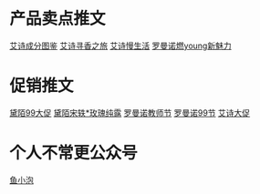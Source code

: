 # 产品卖点推文
[艾诗成分图鉴](https://mp.weixin.qq.com/s?__biz=MzA3Mzk1Mjk5NQ==&mid=2651277310&idx=1&sn=8ecfd70cd7d39adc9563dc4c1e1a5fba&chksm=84f4dc72b38355647160485afddbf1aa1eaa7197127c6f5fc0f4ac0ed0d38dc8d0218263a7de&mpshare=1&scene=1&srcid=12279CxN01njQghTfFZ4wHwm&sharer_sharetime=1609050433016&sharer_shareid=57420bf1b2a8e77744291dca63019ec0&key=edbc4005805c8af7fc27944ab9c40df28704904f07c6d8146e58d1b8ee7301715477dfa66b8b8ad1c6612f5f611326031bd6b5d42e6bb8ac29a7f125b47a8aea22641e5ae747fa5f201937afb7b1aa19e3911c384824d6dfa372fab09ff61b6f5dba63f7764dee94f3c609e846d08ba1632d945bd896118e4201dbb01bfdce62&ascene=1&uin=MjA4MzIzNDg2Mw%3D%3D&devicetype=Windows+10+x64&version=62090529&lang=zh_CN&exportkey=A%2By9Q3vvn23iV8mJ2JeaAbk%3D&pass_ticket=MxagzZCqk5GQdZsB%2BAx4h3gRyblsP1Kb7%2BFmOSEfNQpV0RsI9WiiiXsXgCDTgZCw&wx_header=0)
[艾诗寻香之旅](https://mp.weixin.qq.com/s?__biz=MzA3Mzk1Mjk5NQ==&mid=2651277402&idx=1&sn=dda4e5759bd4e8421280b7e7ef4b3974&chksm=84f4d3d6b3835ac0a48f1de74402599d5b2de450baa0cc25733b8ea49ffd5333555e09c58080&mpshare=1&scene=1&srcid=1227YrlXkOC7bizfihxoHsx0&sharer_sharetime=1609050414897&sharer_shareid=57420bf1b2a8e77744291dca63019ec0&key=77056d225dedf8315313422487a7aedb749b469cd76e1609b27e2ed47ce27eecbf81b9e9718dcc7b3e6df8242068a0556723f74a415f253d0ae48f6a6c04797ecfd8503367573da5adfa57e4da5b68fd00b5e33ab57fa20691dfe0e37310699e576030e8b200b3f6ca44f024b0a93d37966e6010bf0a9aef9b2b58532f566856&ascene=1&uin=MjA4MzIzNDg2Mw%3D%3D&devicetype=Windows+10+x64&version=62090529&lang=zh_CN&exportkey=A%2Faej%2FMY7lE9xKqGFl%2F3O1c%3D&pass_ticket=MxagzZCqk5GQdZsB%2BAx4h3gRyblsP1Kb7%2BFmOSEfNQpV0RsI9WiiiXsXgCDTgZCw&wx_header=0)
[艾诗慢生活](https://mp.weixin.qq.com/s?__biz=MzA3Mzk1Mjk5NQ==&mid=2651277512&idx=1&sn=b37124b52afd1d01e9200e27abd60f68&chksm=84f4d344b3835a5216c4fc5658c17c7e8f7bbae05b488e13ec53cfb4f63e66bce388b12d11a2&mpshare=1&scene=1&srcid=1227NZ59mJCc1i6PTXiSlJLl&sharer_sharetime=1609050460190&sharer_shareid=57420bf1b2a8e77744291dca63019ec0&key=4dac7f99a1c78a0fff8f036352b26eaeba27171d491a5758d27d80d8bc146f611b63398b043be1d6c675cc8b057c7788469f1bf84778c60f494aaea0fb0da6fbb15f8be53571c563694e849c4ff7a9285449b7edd992b3c521ab1b40befd9c76ab19d83f3842976e110fd8f36442b47e4f98f524d28044f32e72503994094351&ascene=1&uin=MjA4MzIzNDg2Mw%3D%3D&devicetype=Windows+10+x64&version=62090529&lang=zh_CN&exportkey=A9KqEeurfuZe6FIDMKWvxlQ%3D&pass_ticket=MxagzZCqk5GQdZsB%2BAx4h3gRyblsP1Kb7%2BFmOSEfNQpV0RsI9WiiiXsXgCDTgZCw&wx_header=0)
[罗曼诺燃young新魅力](https://mp.weixin.qq.com/s?__biz=MzA4Mzk3NDA5NA==&mid=2652932840&idx=1&sn=19c60a54cbdab28e542c5e3d444f930f&chksm=843a6849b34de15f9ac9aff40466aba87ffffa526bad0ae3d2dd300bbfb70ced3076250fcbf7&mpshare=1&scene=1&srcid=1227K37RKPQKuQrwBd0MUD9u&sharer_sharetime=1609050556275&sharer_shareid=57420bf1b2a8e77744291dca63019ec0&key=77056d225dedf831e83b024e88c22c471cc065a995e827774bc0965c275a690284d96a30fcc8945d3729ef6871da7755cec8777d740be46fe25317cfb296e22ce89f9c5fd5040b57a000779569c638abee9bcd74223b9ed04d0f79ca94e283360626bbbce323206cb106ece7e6128718dca14b737f4069b65db48348e42e7974&ascene=1&uin=MjA4MzIzNDg2Mw%3D%3D&devicetype=Windows+10+x64&version=62090529&lang=zh_CN&exportkey=A00%2F2ibY%2BzQhstMNd%2FZs%2BkQ%3D&pass_ticket=MxagzZCqk5GQdZsB%2BAx4h3gRyblsP1Kb7%2BFmOSEfNQpV0RsI9WiiiXsXgCDTgZCw&wx_header=0)
# 促销推文
[黛陌99大促](https://mp.weixin.qq.com/s?__biz=MzA5MDk1MTk2OQ==&mid=2650340284&idx=1&sn=f4c3c947fffebff87973052187dc1ff9&chksm=880f83f2bf780ae4f1fc72eb7bc4913851fd092c924a45b1669cb564f831dd1034d61549db3c&mpshare=1&scene=1&srcid=1227HY3THdLWhACxT2twIgxD&sharer_sharetime=1609050642137&sharer_shareid=57420bf1b2a8e77744291dca63019ec0&key=edbc4005805c8af7955bf50624d8950ea70a945fa5d0db99f51121c778fdc0b507a4307e349808bb491d200e797f9fbcb635b6d73555e5f2531bd73efeabae6aaf2f33d588f9d8a42de1944dc7eeb9e76eac6753c5c54a7e0fa6cdfd274950d941219a30bdfd3743e1096349b98ec00660b4ed7f26033d79769b756267ab8fcb&ascene=1&uin=MjA4MzIzNDg2Mw%3D%3D&devicetype=Windows+10+x64&version=62090529&lang=zh_CN&exportkey=A2v6WZ9X60SwqI%2FqhJMs8ak%3D&pass_ticket=MxagzZCqk5GQdZsB%2BAx4h3gRyblsP1Kb7%2BFmOSEfNQpV0RsI9WiiiXsXgCDTgZCw&wx_header=0)
[黛陌宋轶*玫瑰纯露](https://mp.weixin.qq.com/s?__biz=MzA5MDk1MTk2OQ==&mid=2650340430&idx=1&sn=4ad1018a0749c9f37547536bae70f039&chksm=880f8400bf780d16e98139730753eb3efb6d8dea7ecf851b18de04fb2bc3549a1d91107bc87f&mpshare=1&scene=1&srcid=1227zB8DqlqBqDouOoSjwF0c&sharer_sharetime=1609050629074&sharer_shareid=57420bf1b2a8e77744291dca63019ec0&key=4dac7f99a1c78a0fdc447fc0977f822f5644307168121d3315f90499acf2cb62aebaa8705baa13c22835c50b0cf10078de8681b96ee179b8ec8d3caf8c1716b3a8b9180f4dc1ca4d6c50d928fa953a5dfa37f74fc8d0b38904cded57e93b31ad6c215edb7f85d216f948754461e38f8cdff4072ef745cd6b20ba78fb212c128b&ascene=1&uin=MjA4MzIzNDg2Mw%3D%3D&devicetype=Windows+10+x64&version=62090529&lang=zh_CN&exportkey=A%2FTp956q7UXICh%2FzbD5tC%2FE%3D&pass_ticket=MxagzZCqk5GQdZsB%2BAx4h3gRyblsP1Kb7%2BFmOSEfNQpV0RsI9WiiiXsXgCDTgZCw&wx_header=0)
[罗曼诺教师节](https://mp.weixin.qq.com/s?__biz=MzA4Mzk3NDA5NA==&mid=2652932658&idx=1&sn=f7531b059886c983a1d401c6e402dca0&chksm=843a6893b34de18548875d2d460c815e63b5941338ef02ee2dffbfbf45917b2d020a77b1740b&mpshare=1&scene=1&srcid=1227w7gDseP6LZjKUkjXJB0E&sharer_sharetime=1609050577026&sharer_shareid=57420bf1b2a8e77744291dca63019ec0&key=77056d225dedf83100e3ec0bae87150097da39e7aa1f345111cd2220acfae136cae75b0a28d2d5121513eaa9a30cb5dbc414309e20774eb40ed7bff28f4c655da82ee704120268676f7a09105e74fbe998bdc403a86077af234f3c0ae970c847865796db7ab438714f0067817102c3b0182dee55cab5e0f0a0b00661759d3f25&ascene=1&uin=MjA4MzIzNDg2Mw%3D%3D&devicetype=Windows+10+x64&version=62090529&lang=zh_CN&exportkey=Ax%2BmrI088rQLQLRmWvjvInQ%3D&pass_ticket=MxagzZCqk5GQdZsB%2BAx4h3gRyblsP1Kb7%2BFmOSEfNQpV0RsI9WiiiXsXgCDTgZCw&wx_header=0)
[罗曼诺99节](https://mp.weixin.qq.com/s?__biz=MzA4Mzk3NDA5NA==&mid=2652932608&idx=1&sn=2b8d8f5151a594d7a36f01b85a396c25&chksm=843a68a1b34de1b765ada7135d87db32fd0517e10e1c0ccb0a1f44d1caecae02e0b0e4a98790&mpshare=1&scene=1&srcid=1227kcg63N33g2B2vHqQY5of&sharer_sharetime=1609050592319&sharer_shareid=57420bf1b2a8e77744291dca63019ec0&key=edbc4005805c8af716bcb6846d1dae2023247b927b51cf76e5531f0deca2fdce9629f61de9f8e683cb28768adfc05a0f59087f4904ba4efb0be71b0c3eac74e3b87d2341b538f80cec08a622488ca8bc0558492bc74e050dcae7d86ab87ad0ed8e72967fb57f4ca31b58029a719f4bace245bf2a254c410aee5f25b7504474ab&ascene=1&uin=MjA4MzIzNDg2Mw%3D%3D&devicetype=Windows+10+x64&version=62090529&lang=zh_CN&exportkey=A1Js3b7bxvbWVykxWelX%2Bto%3D&pass_ticket=MxagzZCqk5GQdZsB%2BAx4h3gRyblsP1Kb7%2BFmOSEfNQpV0RsI9WiiiXsXgCDTgZCw&wx_header=0)
[艾诗大促](https://mp.weixin.qq.com/s?__biz=MzA3Mzk1Mjk5NQ==&mid=2651277616&idx=1&sn=0ec0de9ed4c8f00c8face8fc5c1da475&chksm=84f4d2bcb3835baa3e89a4a2f62d79c89bc5151a913004bcae20809ac4c7a069cca9f3bff926&mpshare=1&scene=1&srcid=1227j3QwdFMJVJZtee1N3IQ4&sharer_sharetime=1609050470125&sharer_shareid=57420bf1b2a8e77744291dca63019ec0&key=13680a00d1a03ddaf64f33652625fdb951c78f140c528801cf370a023e37b6a6a7098ae4fae91fed035d77b6ffc25c71fd3739da01554646fba9a8be3f5eb58c472b85e60d10a611d6df021093e9eee6299b68ecc9fe33b175d096145ff3024738c7fe01495bbfedb2a5df6582ecea3ee4dd999e559c700da5f797da3b9a24c2&ascene=1&uin=MjA4MzIzNDg2Mw%3D%3D&devicetype=Windows+10+x64&version=62090529&lang=zh_CN&exportkey=A8GhzQP9HzHiifk%2BPe9%2BYsw%3D&pass_ticket=MxagzZCqk5GQdZsB%2BAx4h3gRyblsP1Kb7%2BFmOSEfNQpV0RsI9WiiiXsXgCDTgZCw&wx_header=0)
# 个人不常更公众号
[鱼小泡](http://mp.weixin.qq.com/mp/getmasssendmsg?__biz=MzU2NDcyMTYzNQ==#wechat_webview_type=1&wechat_redirect)
